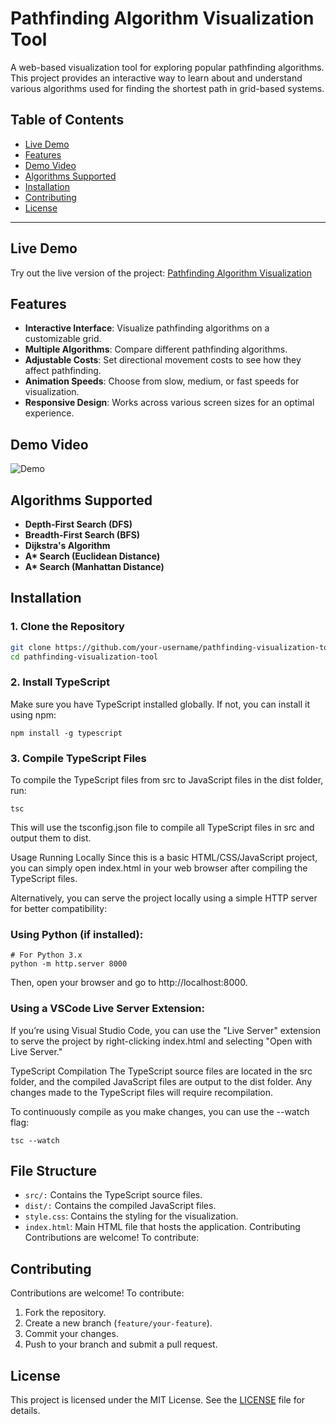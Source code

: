 # Pathfinding Algorithm Visualization Tool

A web-based visualization tool for exploring popular pathfinding algorithms. This project provides an interactive way to learn about and understand various algorithms used for finding the shortest path in grid-based systems.

## Table of Contents
- [Live Demo](#live-demo)
- [Features](#features)
- [Demo Video](#demo-video)
- [Algorithms Supported](#algorithms-supported)
- [Installation](#installation)
- [Contributing](#contributing)
- [License](#license)

---
## Live Demo
Try out the live version of the project: [Pathfinding Algorithm Visualization](https://winamarco.github.io/Pathfinding-Visualization/)

## Features
- **Interactive Interface**: Visualize pathfinding algorithms on a customizable grid.
- **Multiple Algorithms**: Compare different pathfinding algorithms.
- **Adjustable Costs**: Set directional movement costs to see how they affect pathfinding.
- **Animation Speeds**: Choose from slow, medium, or fast speeds for visualization.
- **Responsive Design**: Works across various screen sizes for an optimal experience.

## Demo Video
![Demo](https://github.com/user-attachments/assets/049421ee-c06c-47c7-8da2-40eed6384e9d)


## Algorithms Supported
- **Depth-First Search (DFS)**
- **Breadth-First Search (BFS)**
- **Dijkstra's Algorithm**
- <b>A* Search (Euclidean Distance)</b>
- <b>A* Search (Manhattan Distance)</b>

## Installation

### 1. Clone the Repository
```bash
git clone https://github.com/your-username/pathfinding-visualization-tool.git
cd pathfinding-visualization-tool
```

### 2. Install TypeScript
Make sure you have TypeScript installed globally. If not, you can install it using npm:

```
npm install -g typescript
```

### 3. Compile TypeScript Files
To compile the TypeScript files from src to JavaScript files in the dist folder, run:

```
tsc
```

This will use the tsconfig.json file to compile all TypeScript files in src and output them to dist.

Usage
Running Locally
Since this is a basic HTML/CSS/JavaScript project, you can simply open index.html in your web browser after compiling the TypeScript files.

Alternatively, you can serve the project locally using a simple HTTP server for better compatibility:

### Using Python (if installed):
```
# For Python 3.x
python -m http.server 8000
```

Then, open your browser and go to http://localhost:8000.

### Using a VSCode Live Server Extension:
If you’re using Visual Studio Code, you can use the "Live Server" extension to serve the project by right-clicking index.html and selecting "Open with Live Server."

TypeScript Compilation
The TypeScript source files are located in the src folder, and the compiled JavaScript files are output to the dist folder. Any changes made to the TypeScript files will require recompilation.

To continuously compile as you make changes, you can use the --watch flag:

```
tsc --watch
```


## File Structure
- `src/:` Contains the TypeScript source files.
- `dist/:` Contains the compiled JavaScript files.
- `style.css`: Contains the styling for the visualization.
- `index.html`: Main HTML file that hosts the application.
Contributing
Contributions are welcome! To contribute:


## Contributing
Contributions are welcome! To contribute:
1. Fork the repository.
2. Create a new branch (`feature/your-feature`).
3. Commit your changes.
4. Push to your branch and submit a pull request.

## License
This project is licensed under the MIT License. See the [LICENSE](LICENSE) file for details.
